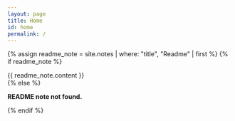 ```yaml
---
layout: page
title: Home
id: home
permalink: /
---
```


{% assign readme_note = site.notes | where: "title", "Readme" | first %}
{% if readme_note %}
  <div>
    {{ readme_note.content }}
  </div>
{% else %}
  <p><strong>README note not found.</strong></p>
{% endif %}

<style>
  .wrapper {
    max-width: 46em;
  }
</style>
